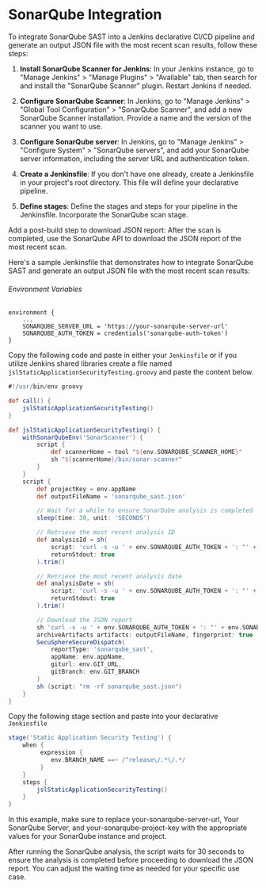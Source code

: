 # SonarQube Integration

To integrate SonarQube SAST into a Jenkins declarative CI/CD pipeline and generate an output JSON file with the most recent scan results, follow these steps:

1. **Install SonarQube Scanner for Jenkins**: In your Jenkins instance, go to "Manage Jenkins" > "Manage Plugins" > "Available" tab, then search for and install the "SonarQube Scanner" plugin. Restart Jenkins if needed.

2. **Configure SonarQube Scanner**: In Jenkins, go to "Manage Jenkins" > "Global Tool Configuration" > "SonarQube Scanner", and add a new SonarQube Scanner installation. Provide a name and the version of the scanner you want to use.

3. **Configure SonarQube server**: In Jenkins, go to "Manage Jenkins" > "Configure System" > "SonarQube servers", and add your SonarQube server information, including the server URL and authentication token.

4. **Create a Jenkinsfile**: If you don't have one already, create a Jenkinsfile in your project's root directory. This file will define your declarative pipeline.

5. **Define stages**: Define the stages and steps for your pipeline in the Jenkinsfile. Incorporate the SonarQube scan stage.

Add a post-build step to download JSON report: After the scan is completed, use the SonarQube API to download the JSON report of the most recent scan.

Here's a sample Jenkinsfile that demonstrates how to integrate SonarQube SAST and generate an output JSON file with the most recent scan results:


###### Environment Variables
```
environment {
    ...
    SONARQUBE_SERVER_URL = 'https://your-sonarqube-server-url'
    SONARQUBE_AUTH_TOKEN = credentials('sonarqube-auth-token')
}
```


Copy the following code and paste in either your `Jenkinsfile` or if you utilize Jenkins shared libraries create a file named `jslStaticApplicationSecurityTesting.groovy` and paste the content below.

```groovy
#!/usr/bin/env groovy

def call() {
    jslStaticApplicationSecurityTesting()
}

def jslStaticApplicationSecurityTesting() {
    withSonarQubeEnv('SonarScanner') {
        script {
            def scannerHome = tool "${env.SONARQUBE_SCANNER_HOME}"
            sh "${scannerHome}/bin/sonar-scanner"
        }
    }
    script {
        def projectKey = env.appName
        def outputFileName = 'sonarqube_sast.json'

        // Wait for a while to ensure SonarQube analysis is completed
        sleep(time: 30, unit: 'SECONDS')

        // Retrieve the most recent analysis ID
        def analysisId = sh(
            script: 'curl -s -u ' + env.SONARQUBE_AUTH_TOKEN + ': "' + env.SONARQUBE_SERVER_URL + '/api/project_analyses/search?project=' + projectKey + '&ps=1" | jq ".analyses[0].key" -r',
            returnStdout: true
        ).trim()

        // Retrieve the most recent analysis date
        def analysisDate = sh(
            script: 'curl -s -u ' + env.SONARQUBE_AUTH_TOKEN + ': "' + env.SONARQUBE_SERVER_URL + '/api/project_analyses/search?project=' + projectKey + '&ps=1" | jq ".analyses[0].date" -r',
            returnStdout: true
        ).trim()

        // Download the JSON report
        sh 'curl -s -u ' + env.SONARQUBE_AUTH_TOKEN + ': "' + env.SONARQUBE_SERVER_URL + '/api/issues/search?projects=' + projectKey + '&types=VULNERABILITY&ps=500&resolved=false&additionalFields=_all" -o ' + outputFileName
        archiveArtifacts artifacts: outputFileName, fingerprint: true
        SecuSphereSecureDispatch(
            reportType: 'sonarqube_sast',
            appName: env.appName,
            giturl: env.GIT_URL,
            gitBranch: env.GIT_BRANCH
        )
        sh (script: "rm -rf sonarqube_sast.json")
    }
}
```

Copy the following stage section and paste into your declarative `Jenkinsfile`
```groovy
stage('Static Application Security Testing') {
    when {
         expression {
            env.BRANCH_NAME ==~ /^release\/.*\/.*/
         }
    }
    steps {
        jslStaticApplicationSecurityTesting()
    }
}
```


In this example, make sure to replace your-sonarqube-server-url, Your SonarQube Server, and your-sonarqube-project-key with the appropriate values for your SonarQube instance and project. 

After running the SonarQube analysis, the script waits for 30 seconds to ensure the analysis is completed before proceeding to download the JSON report. You can adjust the waiting time as needed for your specific use case.
